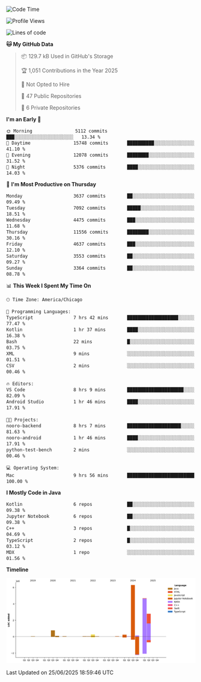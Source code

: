 <!--START_SECTION:waka-->
![Code Time](http://img.shields.io/badge/Code%20Time-1%2C322%20hrs%2015%20mins-blue)

![Profile Views](http://img.shields.io/badge/Profile%20Views-0-blue)

![Lines of code](https://img.shields.io/badge/From%20Hello%20World%20I%27ve%20Written-15.5%20million%20lines%20of%20code-blue)

**🐱 My GitHub Data** 

> 📦 129.7 kB Used in GitHub's Storage 
 > 
> 🏆 1,051 Contributions in the Year 2025
 > 
> 🚫 Not Opted to Hire
 > 
> 📜 47 Public Repositories 
 > 
> 🔑 6 Private Repositories 
 > 
**I'm an Early 🐤** 

```text
🌞 Morning                5112 commits        ███░░░░░░░░░░░░░░░░░░░░░░   13.34 % 
🌆 Daytime                15748 commits       ██████████░░░░░░░░░░░░░░░   41.10 % 
🌃 Evening                12078 commits       ████████░░░░░░░░░░░░░░░░░   31.52 % 
🌙 Night                  5376 commits        ████░░░░░░░░░░░░░░░░░░░░░   14.03 % 
```
📅 **I'm Most Productive on Thursday** 

```text
Monday                   3637 commits        ██░░░░░░░░░░░░░░░░░░░░░░░   09.49 % 
Tuesday                  7092 commits        █████░░░░░░░░░░░░░░░░░░░░   18.51 % 
Wednesday                4475 commits        ███░░░░░░░░░░░░░░░░░░░░░░   11.68 % 
Thursday                 11556 commits       ████████░░░░░░░░░░░░░░░░░   30.16 % 
Friday                   4637 commits        ███░░░░░░░░░░░░░░░░░░░░░░   12.10 % 
Saturday                 3553 commits        ██░░░░░░░░░░░░░░░░░░░░░░░   09.27 % 
Sunday                   3364 commits        ██░░░░░░░░░░░░░░░░░░░░░░░   08.78 % 
```


📊 **This Week I Spent My Time On** 

```text
🕑︎ Time Zone: America/Chicago

💬 Programming Languages: 
TypeScript               7 hrs 42 mins       ███████████████████░░░░░░   77.47 % 
Kotlin                   1 hr 37 mins        ████░░░░░░░░░░░░░░░░░░░░░   16.38 % 
Bash                     22 mins             █░░░░░░░░░░░░░░░░░░░░░░░░   03.75 % 
XML                      9 mins              ░░░░░░░░░░░░░░░░░░░░░░░░░   01.51 % 
CSV                      2 mins              ░░░░░░░░░░░░░░░░░░░░░░░░░   00.46 % 

🔥 Editors: 
VS Code                  8 hrs 9 mins        █████████████████████░░░░   82.09 % 
Android Studio           1 hr 46 mins        ████░░░░░░░░░░░░░░░░░░░░░   17.91 % 

🐱‍💻 Projects: 
nooro-backend            8 hrs 7 mins        ████████████████████░░░░░   81.63 % 
nooro-android            1 hr 46 mins        ████░░░░░░░░░░░░░░░░░░░░░   17.91 % 
python-test-bench        2 mins              ░░░░░░░░░░░░░░░░░░░░░░░░░   00.46 % 

💻 Operating System: 
Mac                      9 hrs 56 mins       █████████████████████████   100.00 % 
```

**I Mostly Code in Java** 

```text
Kotlin                   6 repos             ██░░░░░░░░░░░░░░░░░░░░░░░   09.38 % 
Jupyter Notebook         6 repos             ██░░░░░░░░░░░░░░░░░░░░░░░   09.38 % 
C++                      3 repos             █░░░░░░░░░░░░░░░░░░░░░░░░   04.69 % 
TypeScript               2 repos             █░░░░░░░░░░░░░░░░░░░░░░░░   03.12 % 
MDX                      1 repo              ░░░░░░░░░░░░░░░░░░░░░░░░░   01.56 % 
```



**Timeline**

![Lines of Code chart](https://raw.githubusercontent.com/phanijsp/phanijsp/main/assets/bar_graph.png)


 Last Updated on 25/06/2025 18:59:46 UTC
<!--END_SECTION:waka-->
